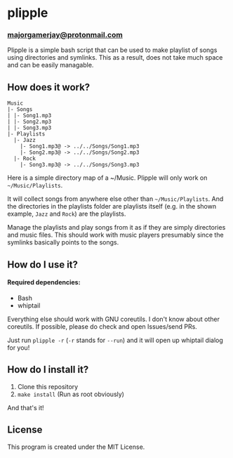 # plipple
### majorgamerjay@protonmail.com

Plipple is a simple bash script that can be used to make playlist of songs using
directories and symlinks. This as a result, does not take much space and can be
easily managable.

## How does it work?

```
Music
|- Songs
| |- Song1.mp3
| |- Song2.mp3
| |- Song3.mp3
|- Playlists
  |- Jazz
    |- Song1.mp3@ -> ../../Songs/Song1.mp3
    |- Song2.mp3@ -> ../../Songs/Song2.mp3
  |- Rock
    |- Song3.mp3@ -> ../../Songs/Song3.mp3
```

Here is a simple directory map of a ~/Music. Plipple will only work on `~/Music/Playlists`.

It will collect songs from anywhere else other than `~/Music/Playlists`. And the directories
in the playlists folder are playlists itself (e.g. in the shown example, `Jazz` and `Rock`)
are the playlists.

Manage the playlists and play songs from it as if they are simply directories and music files.
This should work with music players presumably since the symlinks basically points to the songs.

## How do I use it?

#### Required dependencies:

- Bash
- whiptail

Everything else should work with GNU coreutils. I don't know about other coreutils. If possible,
please do check and open Issues/send PRs.

Just run `plipple -r` (`-r` stands for `--run`) and it will open up whiptail dialog for
you!

## How do I install it?

1. Clone this repository
2. `make install` (Run as root obviously)

And that's it!

## License

This program is created under the MIT License.

